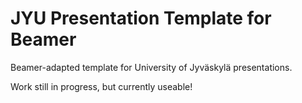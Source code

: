 # JYU Presentation Template for Beamer
Beamer-adapted template for University of Jyväskylä presentations.

Work still in progress, but currently useable!
